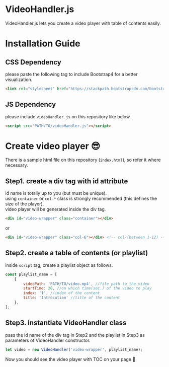# VideoHandler.js
VideoHandler.js lets you create a video player with table of contents easily.

# Installation Guide
## CSS Dependency
please paste the following tag to include Bootstrap4 for a better visualization.
```html
<link rel="stylesheet" href="https://stackpath.bootstrapcdn.com/bootstrap/4.1.3/css/bootstrap.min.css">
```
## JS Dependency
please include ```videoHandler.js``` on this repository like below.
```html
<script src="PATH/TO/videoHandler.js"></script>
```

# Create video player :sunglasses:
There is a sample html file on this repository (```index.html```), so refer it where necessary.
## Step1. create a div tag with id attribute
id name is totally up to you (but must be unique).<br>
using ```container``` or ```col-*``` class is strongly recommended (this defines the size of the player).<br>
video player will be generated inside the div tag.
```html
<div id="video-wrapper" class="container"></div>
```
or
```html
<div id="video-wrapper" class="col-6"></div> <!-- col-(between 1-12) -->
```

## Step2. create a table of contents (or playlist)
inside ```script``` tag, create a playlist object as follows.
```javascript
const playlist_name = [
    {
        videoPath: 'PATH/TO/video.mp4', //file path to the video
        startTime: 20, //on which time(sec.) of the video to play
        index: '1', //index of the content
        title: 'Introcution' //title of the content
    },
];
```

## Step3. instantiate VideoHandler class
pass the id name of the div tag in Step2 and the playlist in Step3 as parameters of VideoHandler constructor.
```javascript
let video = new VideoHandler('video-wrapper', playlist_name);
```
Now you should see the video player with TOC on your page :beers: